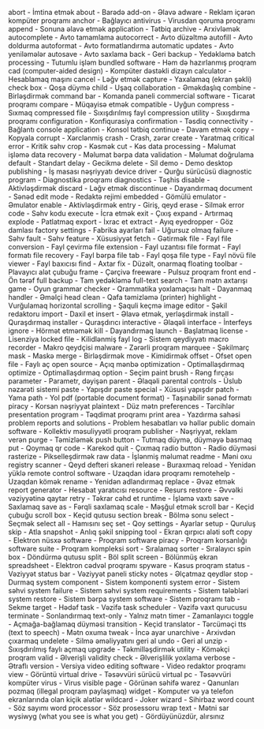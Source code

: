 abort	            -	İmtina etmək
about	            -	Barədə
add-on	            -	Əlavə
adware	            -	Reklam içərən kompüter proqramı
anchor	            -	Bağlayıcı
antivirus	        -	Virusdan qoruma proqramı
append	            -	Sonuna əlavə etmək
application	        -	Tətbiq
archive	            -	Arxivləmək
autocomplete	    -	Avto tamamlama
autocorrect	        -	Avto düzəltmə
autofill	        -	Avto doldurma
autoformat	        -	Avto formatlandırma
automatic updates	-	Avto yeniləmələr
autosave	        -	Avto saxlama
back	            -	Geri
backup	            -	Yedəkləmə
batch processing	-	Tutumlu işləm
bundled software	-	Həm də hazırlanmış proqram
cad (computer-aided design)	-	Kompüter dəstəkli dizayn
calculator	        -	Hesablamaq maşını
cancel	            -	Ləğv etmək
capture	            -	Yaxalamaq (ekran şəkli)
check box	        -	Qoşa düymə
child	            -	Uşaq
collaboration	    -	Əməkdaşlıq
combine	            -	Birləşdirmək
command bar	        -	Komanda paneli
commercial software	-	Ticarət proqramı
compare	            -	Müqayisə etmək
compatible	        -	Uyğun
compress	        -	Sıxmaq
compressed file	-	Sıxışdırılmış fayl
compression utility	-	Sıxışdırma proqramı
configuration	    -	Konfiqurasiya
confirmation	    -	Təsdiq
connectivity	    -	Bağlantı
console application	-	Konsol tətbiq
continue	        -	Davam etmək
copy	            -	Kopyala
corrupt	            -	Xərclənmiş
crash	            -	Crash, zərər
create	            -	Yaratmaq
critical error	    -	Kritik səhv
crop	            -	Kəsmək
cut	                -	Kəs
data processing	    -	Məlumat işləmə
data recovery	    -	Məlumat bərpa
data validation	    -	Məlumat doğrulama
default	            -	Standart
delay	            -	Gecikmə
delete	            -	Sil
demo	            -	Demo
desktop publishing	-	İş masası nəşriyyatı
device driver	    -	Qurğu sürücüsü
diagnostic program	-	Diagnostika proqramı
diagnostics	        -	Təşhis
disable	            -	Aktivləşdirmək
discard	            -	Ləğv etmək
discontinue	        -	Dayandırmaq
document	        -	Sənəd
edit mode	        -	Redaktə rejimi
embedded	        -	Gömülü
emulator	        -	Əmulator
enable	            -	Aktivləşdirmək
entry	            -	Giriş, qeyd
erase	            -	Silmək
error code	        -	Səhv kodu
execute	            -	İcra etmək
exit	            -	Çıxış
expand	            -	Artırmaq
explode	            -	Patlatmaq
export	            -	İxrac et
extract	            -	Ayıq
eyedropper	        -	Göz damlası
factory settings	-	Fabrika ayarları
fail	            -	Uğursuz olmaq
failure	            -	Səhv
fault	            -	Səhv
feature	            -	Xüsusiyyət
fetch	            -	Gətirmək
file	            -	Fayl
file conversion	    -	Fayl çevirmə
file extension	    -	Fayl uzantısı
file format	        -	Fayl formatı
file recovery	    -	Fayl bərpa
file tab	        -	Fayl qoşa
file type	        -	Fayl növü
file viewer	        -	Fayl baxıcısı
find	            -	Axtar
fix	                -	Düzəlt, onarmaq
floating toolbar	-	Plavayıcı alət çubuğu
frame	            -	Çərçivə
freeware	        -	Pulsuz proqram
front end	        -	Ön tərəf
full backup	        -	Tam yedəkləmə
full-text search	-	Tam mətn axtarışı
game	            -	Oyun
grammar checker	    -	Qrammatika yoxlamaçısı
halt	            -	Dayanmaq
handler	            -	Əməlçi
head clean	        -	Qafa təmizləmə (printer)
highlight	        -	Vurğulamaq
horizontal scrolling	-	Şaquli keçmə
image editor	    -	Şəkil redaktoru
import	            -	Daxil et
insert	            -	Əlavə etmək, yerləşdirmək
install	            -	Quraşdırmaq
installer	        -	Quraşdırıcı
interactive	        -	Əlaqəli
interface	        -	İnterfeys
ignore	            -	Hörmət etməmək
kill	            -	Dayandırmaq
launch	            -	Başlatmaq
license	            -	Lisenziya
locked file	        -	Kilidlənmiş fayl
log	                -	Sistem qeydiyyatı
macro recorder	    -	Makro qeydçisi
malware	            -	Zərərli proqram
marquee	            -	Şəkilmarç
mask	            -	Maskə
merge	            -	Birləşdirmək
move	            -	Kimidirmək
offset	            -	Ofset
open file	        -	Faylı aç
open source	        -	Açıq mənbə
optimization	    -	Optimallaşdırmaq
optimize	        -	Optimallaşdırmaq
option	            -	Seçim
paint brush	        -	Rəng fırçası
parameter	        -	Parametr, dəyişən
parent	            -	Əlaqəli
parental controls	-	Üslub nəzarəti sistemi
paste	            -	Yapışdır
paste special	    -	Xüsusi yapışdır
patch	            -	Yama
path	            -	Yol
pdf (portable document format)	-	Taşınabilir sənəd formatı
piracy	            -	Korsan nəşriyyat
plaintext	        -	Düz mətn
preferences	        -	Tərcihlər
presentation program	-	Təqdimat proqramı
print area	        -	Yazdırma sahəsi
problem reports and solutions	-	Problem hesabatları və həllər
public domain software	-	Kollektiv məsuliyyətli proqram
publisher	        -	Nəşriyyat, reklam verən
purge	            -	Təmizləmək
push button	        -	Tutmaq düymə, düyməyə basmaq
put	                -	Qoymaq
qr code	            -	Karekod
quit	            -	Çıxmaq
radio button	    -	Radio düyməsi
rasterize	        -	Pikselleşdirmək
raw data	        -	İşlənmiş məlumat
readme	            -	Məni oxu
registry scanner	-	Qeyd defteri skaneri
release	            -	Buraxmaq
reload	            -	Yenidən yüklə
remote control software	-	Uzaqdan idarə proqramı
remotehelp	        -	Uzaqdan kömək
rename	            -	Yenidən adlandırmaq
replace	            -	Əvəz etmək
report generator	-	Hesabat yaratıcısı
resource	        -	Resurs
restore	            -	Əvvəlki vəziyyətinə qaytar
retry	            -	Təkrar cəhd et
runtime	            -	İşləmə vaxtı
save	            -	Saxlamaq
save as	            -	Fərqli saxlamaq
scale	            -	Məşğul etmək
scroll bar	        -	Keçid çubuğu
scroll box	        -	Keçid qutusu
section break	    -	Bölmə sonu
select	            -	Seçmək
select all	        -	Hamısını seç
set	                -	Qoy
settings	        -	Ayarlar
setup	            -	Quruluş
skip	            -	Atla
snapshot	        -	Anlıq şəkil
snipping tool	    -	Ekran qırpıcı aləti
soft copy	        -	Elektron nüsxə
software	        -	Proqram
software piracy	-	Proqram korsanlığı
software suite	    -	Proqram kompleksi
sort	            -	Sıralamaq
sorter	            -	Sıralayıcı
spin box	        -	Döndürmə qutusu
split	            -	Böl
split screen	    -	Bölünmüş ekran
spreadsheet	        -	Elektron cədvəl proqramı
spyware	            -	Kasus proqram
status	            -	Vəziyyət
status bar	        -	Vəziyyət paneli
sticky notes	    -	Əlçatmaz qeydlər
stop	            -	Durmaq
system component	-	Sistem komponenti
system error	    -	Sistem səhvi
system failure	    -	Sistem səhvi
system requirements	-	Sistem tələbləri
system restore	    -	Sistem bərpa
system software	    -	Sistem proqramı
tab	                -	Sekme
target	            -	Hədəf
task	            -	Vəzifə
task scheduler	    -	Vəzifə vaxt qurucusu
terminate	        -	Sonlandırmaq
text-only	        -	Yalnız mətn
timer	            -	Zamanlayıcı
toggle	            -	Açmağa-bağlamaq düyməsi
transition	        -	Keçid
translator	        -	Tərcüməçi
tts (text to speech)	-	Mətn oxuma
tweak	            -	İncə ayar
unarchive	        -	Arxivdən çıxarmaq
undelete	        -	Silmə əməliyyatını geri al
undo	            -	Geri al
unzip	            -	Sıxışdırılmış faylı açmaq
upgrade	            -	Təkmilləşdirmək
utility	            -	Köməkçi proqram
valid	            -	Əlverişli
validity check	    -	Əlverişlilik yoxlama
verbose	            -	Ətraflı
version	            -	Versiya
video editing software	-	Video redaktor proqramı
view	            -	Görüntü
virtual drive	    -	Təsəvvüri sürücü
virtual pc	        -	Təsəvvüri kompüter
virus	            -	Virus
visible page	    -	Görünən səhifə
warez	            -	Qanunları pozmaq (illegal proqram paylaşmaq)
widget	            -	Komputer və ya telefon ekranlarında olan kiçik alətlər
wildcard	        -	Joker
wizard	            -	Sihirbaz
word count	        -	Söz sayımı
word processor	    -	Söz prosessoru
wrap text	        -	Mətni sar
wysiwyg (what you see is what you get)	-	Gördüyünüzdür, alırsınız
